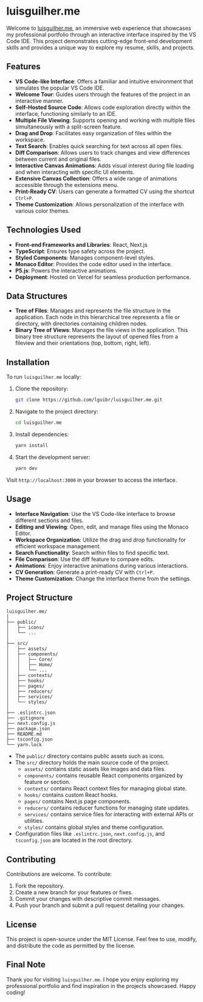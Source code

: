 # luisguilher.me

Welcome to [luisguilher.me](https://luisguilher.me), an immersive web experience that showcases my professional portfolio through an interactive interface inspired by the VS Code IDE. This project demonstrates cutting-edge front-end development skills and provides a unique way to explore my resume, skills, and projects.

## Features

- **VS Code-like Interface**: Offers a familiar and intuitive environment that simulates the popular VS Code IDE.
- **Welcome Tour**: Guides users through the features of the project in an interactive manner.
- **Self-Hosted Source Code**: Allows code exploration directly within the interface, functioning similarly to an IDE.
- **Multiple File Viewing**: Supports opening and working with multiple files simultaneously with a split-screen feature.
- **Drag and Drop**: Facilitates easy organization of files within the workspace.
- **Text Search**: Enables quick searching for text across all open files.
- **Diff Comparison**: Allows users to track changes and view differences between current and original files.
- **Interactive Canvas Animations**: Adds visual interest during file loading and when interacting with specific UI elements.
- **Extensive Canvas Collection**: Offers a wide range of animations accessible through the extensions menu.
- **Print-Ready CV**: Users can generate a formatted CV using the shortcut `Ctrl+P`.
- **Theme Customization**: Allows personalization of the interface with various color themes.

## Technologies Used

- **Front-end Frameworks and Libraries**: React, Next.js
- **TypeScript**: Ensures type safety across the project.
- **Styled Components**: Manages component-level styles.
- **Monaco Editor**: Provides the code editor used in the interface.
- **P5.js**: Powers the interactive animations.
- **Deployment**: Hosted on Vercel for seamless production performance.

## Data Structures

- **Tree of Files**: Manages and represents the file structure in the application. Each node in this hierarchical tree represents a file or directory, with directories containing children nodes.
- **Binary Tree of Views**: Manages the file views in the application. This binary tree structure represents the layout of opened files from a fileview and their orientations (top, bottom, right, left).

## Installation

To run `luisguilher.me` locally:

1. Clone the repository:
   ```bash
   git clone https://github.com/lguibr/luisguilher.me.git
   ```
2. Navigate to the project directory:
   ```bash
   cd luisguilher.me
   ```
3. Install dependencies:
   ```bash
   yarn install
   ```
4. Start the development server:
   ```bash
   yarn dev
   ```

Visit `http://localhost:3000` in your browser to access the interface.

## Usage

- **Interface Navigation**: Use the VS Code-like interface to browse different sections and files.
- **Editing and Viewing**: Open, edit, and manage files using the Monaco Editor.
- **Workspace Organization**: Utilize the drag and drop functionality for efficient workspace management.
- **Search Functionality**: Search within files to find specific text.
- **File Comparison**: Use the diff feature to compare edits.
- **Animations**: Enjoy interactive animations during various interactions.
- **CV Generation**: Generate a print-ready CV with `Ctrl+P`.
- **Theme Customization**: Change the interface theme from the settings.

## Project Structure

```
luisguilher.me/
│
├── public/
│   ├── icons/
│   └── ...
│
├── src/
│   ├── assets/
│   ├── components/
│   │   ├── Core/
│   │   ├── Home/
│   │   └── ...
│   ├── contexts/
│   ├── hooks/
│   ├── pages/
│   ├── reducers/
│   ├── services/
│   └── styles/
│
├── .eslintrc.json
├── .gitignore
├── next.config.js
├── package.json
├── README.md
├── tsconfig.json
└── yarn.lock
```

- The `public/` directory contains public assets such as icons.
- The `src/` directory holds the main source code of the project.
  - `assets/` contains static assets like images and data files.
  - `components/` contains reusable React components organized by feature or section.
  - `contexts/` contains React context files for managing global state.
  - `hooks/` contains custom React hooks.
  - `pages/` contains Next.js page components.
  - `reducers/` contains reducer functions for managing state updates.
  - `services/` contains service files for interacting with external APIs or utilities.
  - `styles/` contains global styles and theme configuration.
- Configuration files like `.eslintrc.json`, `next.config.js`, and `tsconfig.json` are located in the root directory.

## Contributing

Contributions are welcome. To contribute:

1. Fork the repository.
2. Create a new branch for your features or fixes.
3. Commit your changes with descriptive commit messages.
4. Push your branch and submit a pull request detailing your changes.

## License

This project is open-source under the MIT License. Feel free to use, modify, and distribute the code as permitted by the license.

## Final Note

Thank you for visiting `luisguilher.me`. I hope you enjoy exploring my professional portfolio and find inspiration in the projects showcased. Happy coding!
